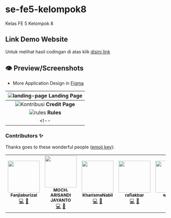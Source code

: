# se-fe5-kelompok8
 Kelas FE 5 Kelompok 8
 
## Link Demo Website
Untuk melihat hasil codingan di atas klik [disini link](https://rg-km.github.io/se-fe5-kelompok8/)

## 👁️ Preview/Screenshots

- More Application Design in [Figma](https://www.figma.com/file/oZ9fvV4ykIXpUOdeaHahOb/Project-Snake-Game?node-id=0%3A1)

| ![landing-page](https://user-images.githubusercontent.com/30518462/158132194-8b17a21f-7a2d-401a-ba74-c9795e225b23.png) **Landing Page** |
| :--: | 
| ![Kontribusi](https://user-images.githubusercontent.com/30518462/158132479-3cf21fda-9462-49ba-9d8a-277f8be3366f.png) **Credit Page** | 
|![rules](https://user-images.githubusercontent.com/30518462/158132693-54cb79d2-ebe1-444b-a75e-1bc8732f3b8b.png) **Rules** | 
<!-- |   -->

### Contributors ✨

Thanks goes to these wonderful people ([emoji key](https://allcontributors.org/docs/en/emoji-key)):

<!-- ALL-CONTRIBUTORS-LIST:START - Do not remove or modify this section -->
<!-- prettier-ignore-start -->
<!-- markdownlint-disable -->
<table>
  <tr>
    <td align="center"><a href="https://github.com/fanjiabuizal"><img src="https://avatars.githubusercontent.com/u/57984135?v=4" width="100px;" alt=""/><br /><sub><b>Fanjiaburizal</b></sub></a><br /><a href="https://github.com/rg-km/se-fe5-kelompok8/commits?author=Fanjiaburizal" title="Code">💻</a> <a href="#design-Fanjiaburizal" title="Design">🎨</a></td>
    <td align="center"><a href="https://github.com/MochArisandiJayanto"><img src="https://avatars.githubusercontent.com/u/30518462?v=4?s=100" width="100px;" alt=""/><br /><sub><b>MOCH. ARISANDI JAYANTO</b></sub></a><br /><a href="https://github.com/rg-km/se-fe5-kelompok8/commits?author=MochArisandiJayanto" title="Code">💻</a> <a href="#design-MochArisandiJayanto" title="Design">🎨</a></td>
    <td align="center"><a href="https://github.com/KharismaNabil"><img src="https://avatars.githubusercontent.com/u/63237451?v=4" width="100px;" alt=""/><br /><sub><b>KharismaNabil</b></sub></a><br /><a href="https://github.com/rg-km/se-fe5-kelompok8/commits?author=KharismaNabil" title="Code">💻</a> <a href="#design-KharismaNabil" title="Design">🎨</a></td>
    <td align="center"><a href="https://github.com/rafiakbar13"><img src="https://avatars.githubusercontent.com/u/90025508?v=4" width="100px;" alt=""/><br /><sub><b>rafiakbar</b></sub></a><br /><a href="https://github.com/rg-km/se-fe5-kelompok8/commits?author=rafiakbar13" title="Code">💻</a> <a href="#design-rafiakbar13" title="Design">🎨</a></td>
    <td align="center"><a href="https://github.com/wiranda99"><img src="https://avatars.githubusercontent.com/u/100763014?v=4" width="100px;" alt=""/><br /><sub><b>wiranda</b></sub></a><br /><a href="https://github.com/rg-km/se-fe5-kelompok8/commits?author=wiranda99" title="Code">💻</a> <a href="#design-wiranda99" title="Design">🎨</a></td>
  </tr>
</table>

